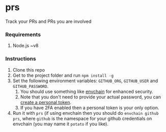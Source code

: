 # prs
Track your PRs and PRs you are involved

### Requirements
1. Node.js ~v8

### Instructions

1. Clone this repo
2. Get to the project folder and run `npm install -g`
3. Set the following environment variables: `GITHUB_ORG`, `GITHUB_USER` and `GITHUB_PASSWORD`. 
    1. You should use something like [envchain](https://github.com/sorah/envchain) for enhanced security.
    2. Note that you don't need to provide your actual password, you can [create a personal token](https://github.com/settings/tokens). 
    3. If you have 2FA enabled then a personal token is your only option.    
4. Run it with `prs` (if using envchain then you should do `envchain github prs`, where `github` is the namespace for your github credentials on envchain (you may name it `potato` if you like). 


